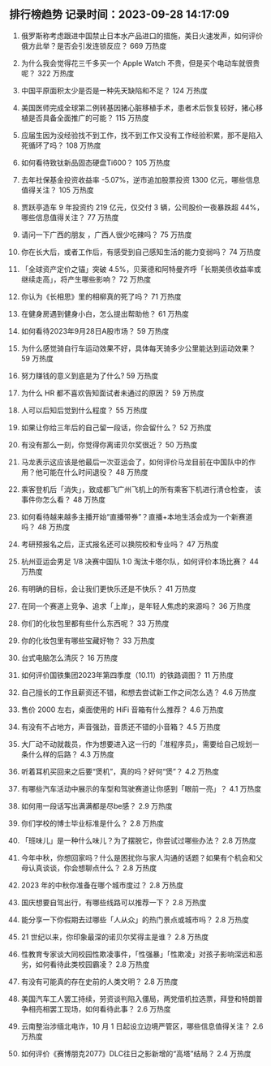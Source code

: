 
## 排行榜趋势 记录时间：2023-09-28 14:17:09
  
  1. 俄罗斯称考虑跟进中国禁止日本水产品进口的措施，美日火速发声，如何评价俄方此举？是否会引发连锁反应？ 669 万热度
    
  2. 为什么我会觉得花三千多买一个 Apple Watch 不贵，但是买个电动车就很贵呢？ 322 万热度
    
  3. 中国平原面积太少是否是一种先天缺陷和不足？ 124 万热度
    
  4. 美国医师完成全球第二例转基因猪心脏移植手术，患者术后恢复较好，猪心移植是否具备全面推广的可能？ 115 万热度
    
  5. 应届生因为没经验找不到工作，找不到工作又没有工作经验积累，那不是陷入死循环了吗？ 108 万热度
    
  6. 如何看待致钛新品固态硬盘Ti600？ 105 万热度
    
  7. 去年社保基金投资收益率 -5.07%，逆市追加股票投资 1300 亿元，哪些信息值得关注？ 105 万热度
    
  8. 贾跃亭造车 9 年投资约 219 亿元，仅交付 3 辆，公司股价一夜暴跌超 44%，哪些信息值得关注？ 77 万热度
    
  9. 请问一下广西的朋友 ，广西人很少吃辣吗？ 75 万热度
    
  10. 你在长大后，或者工作后，有感受到自己感知生活的能力变弱吗？ 74 万热度
    
  11. 「全球资产定价之锚」突破 4.5%，贝莱德和阿特曼齐呼「长期美债收益率或继续走高」，将产生哪些影响？ 72 万热度
    
  12. 你认为《长相思》里的相柳真的死了吗？ 71 万热度
    
  13. 在健身房遇到健身小白，怎么提出帮助他？ 61 万热度
    
  14. 如何看待2023年9月28日A股市场？ 59 万热度
    
  15. 为什么感觉骑自行车运动效果不好，具体每天骑多少公里能达到运动效果？ 59 万热度
    
  16. 努力赚钱的意义到底是为了什么? 59 万热度
    
  17. 为什么 HR 都不喜欢告知面试者未通过的原因？ 59 万热度
    
  18. 人可以后知后觉到什么程度？ 55 万热度
    
  19. 如果让你给三年后的自己留一段话，你会留什么？ 52 万热度
    
  20. 有没有那么一刻，你觉得你离诺贝尔奖很近？ 50 万热度
    
  21. 马龙表示这应该是他最后一次亚运会了，如何评价马龙目前在中国队中的作用？他可能在什么时间退役？ 48 万热度
    
  22. 乘客登机后「消失」，致成都飞广州飞机上的所有乘客下机进行清仓检查， 该事件你怎么看？ 48 万热度
    
  23. 如何看待越来越多主播开始“直播带券”？直播+本地生活会成为一个新赛道吗？ 48 万热度
    
  24. 考研预报名之后，正式报名还可以换院校和专业吗？ 47 万热度
    
  25. 杭州亚运会男足 1/8 决赛中国队 1:0 淘汰卡塔尔队，如何评价本场比赛？ 44 万热度
    
  26. 有明确的目标，会让我们更快乐还是不快乐？ 41 万热度
    
  27. 在同一个赛道上竞争、追求「上岸」，是年轻人焦虑的来源吗？ 36 万热度
    
  28. 你们的化妆包里都有些什么东西呢？ 33 万热度
    
  29. 你的化妆包里有哪些宝藏好物？ 33 万热度
    
  30. 台式电脑怎么清灰？ 16 万热度
    
  31. 如何评价国铁集团2023年第四季度（10.11）的铁路调图？ 11 万热度
    
  32. 自己擅长的工作且薪资还不错，和想去尝试新工作之间怎么选？ 4.6 万热度
    
  33. 售价 2000 左右，桌面使用的 HiFi 音箱有什么推荐？ 4.6 万热度
    
  34. 有没有不占地方，声音强劲，音质还不错的小音箱？ 4.5 万热度
    
  35. 大厂动不动就裁员，作为想要进入这一行的「准程序员」，需要给自己规划一条什么样的后路？ 4.3 万热度
    
  36. 听着耳机买回来之后要“煲机”，真的吗？好何“煲”？ 4.2 万热度
    
  37. 有哪些汽车活动中展示的车型和驾驶赛道让你感到「眼前一亮」？ 4.1 万热度
    
  38. 如何用一段话写出满满都是尽be感？ 2.9 万热度
    
  39. 你们学校的博士毕业标准是什么？ 2.8 万热度
    
  40. 「班味儿」是一种什么味儿？为了摆脱它，你尝试过哪些办法？ 2.8 万热度
    
  41. 今年中秋，你想回家吗？什么是困扰你与家人沟通的话题？如果有个机会和父母认真谈谈，你会想聊点什么？ 2.8 万热度
    
  42. 2023 年的中秋你准备在哪个城市度过？ 2.8 万热度
    
  43. 国庆想要自驾出行，有哪些线路可以推荐一下？ 2.8 万热度
    
  44. 能分享一下你假期去过哪些「人从众」的热门景点或城市吗？ 2.8 万热度
    
  45. 21 世纪以来，你印象最深的诺贝尔奖得主是谁？ 2.8 万热度
    
  46. 性教育专家谈大同校园性欺凌事件，「性强暴」「性欺凌」对孩子影响深远和恶劣，如何看待此类校园霸凌？ 2.8 万热度
    
  47. 有没有可能真的存在史前的人类文明？ 2.8 万热度
    
  48. 美国汽车工人罢工持续，劳资谈判陷入僵局，两党借机拉选票，拜登和特朗普争相亮相罢工现场，如何看待此事？ 2.6 万热度
    
  49. 云南整治涉缅北电诈，10 月 1 日起设立边境严管区，哪些信息值得关注？ 2.6 万热度
    
  50. 如何评价《赛博朋克2077》DLC往日之影新增的“高塔”结局？ 2.4 万热度
    